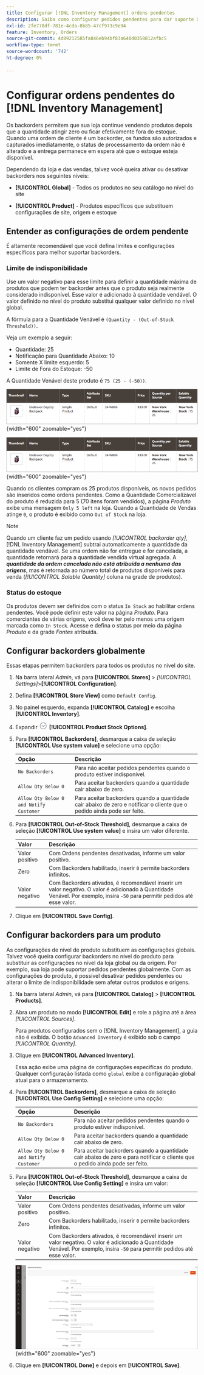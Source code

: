 ```yaml
---
title: Configurar [!DNL Inventory Management] ordens pendentes
description: Saiba como configurar pedidos pendentes para dar suporte à venda de produtos indisponíveis.
exl-id: 2fe778df-781e-4cda-8b85-47cf973c9e94
feature: Inventory, Orders
source-git-commit: 4d89212585fa846eb94bf83a640d0358812afbc5
workflow-type: tm+mt
source-wordcount: '742'
ht-degree: 0%

---
```


# Configurar ordens pendentes do [!DNL Inventory Management]

Os backorders permitem que sua loja continue vendendo produtos depois que a quantidade atingir zero ou ficar efetivamente fora do estoque. Quando uma ordem de cliente é um backorder, os fundos são autorizados e capturados imediatamente, o status de processamento da ordem não é alterado e a entrega permanece em espera até que o estoque esteja disponível.

Dependendo da loja e das vendas, talvez você queira ativar ou desativar backorders nos seguintes níveis:

- **[!UICONTROL Global]** - Todos os produtos no seu catálogo no nível do site

- **[!UICONTROL Product]** - Produtos específicos que substituem configurações de site, origem e estoque

## Entender as configurações de ordem pendente

É altamente recomendável que você defina limites e configurações específicos para melhor suportar backorders.

### Limite de indisponibilidade

Use um valor negativo para esse limite para definir a quantidade máxima de produtos que podem ter backorder antes que o produto seja realmente considerado indisponível. Esse valor é adicionado à quantidade vendável. O valor definido no nível do produto substitui qualquer valor definido no nível global.

A fórmula para a Quantidade Venável é `(Quantity - (Out-of-Stock Threshold))`.

Veja um exemplo a seguir:

- Quantidade: 25
- Notificação para Quantidade Abaixo: 10
- Somente X limite esquerdo: 5
- Limite de Fora do Estoque: -50

A Quantidade Venável deste produto é `75 (25 - (-50))`.

![Exemplo de Quantidade Venável antes de ordens pendentes habilitadas](assets/inventory-backorders-before.png){width="600" zoomable="yes"}

![Exemplo de Quantidade Venável após ordens pendentes habilitadas](assets/inventory-backorders-after.png){width="600" zoomable="yes"}

Quando os clientes compram os 25 produtos disponíveis, os novos pedidos são inseridos como ordens pendentes. Como a Quantidade Comercializável do produto é reduzida para 5 (70 itens foram vendidos), a página _Produto_ exibe uma mensagem `Only 5 left` na loja. Quando a Quantidade de Vendas atinge `0`, o produto é exibido como `Out of Stock` na loja.

>[!NOTE]
>
>Quando um cliente faz um pedido usando _[!UICONTROL backorder qty]_, [!DNL Inventory Management] subtrai automaticamente a quantidade da quantidade vendável. Se uma ordem não for entregue e for cancelada, a quantidade retornará para a quantidade vendida virtual agregada. A **_quantidade da ordem cancelada não está atribuída a nenhuma das origens_**, mas é retornada ao número total de produtos disponíveis para venda (_[!UICONTROL Salable Quantity]_ coluna na grade de produtos).

<!--### Notify for Quantity Below JIRA MDVA-8099 MDVA-33783

The _Notify for Quantity Below_ configuration option is configurable at the global, source, and product levels. When it is enabled, the system sends an email notification when the product quantity reaches a level at or below the configured value. For this example, a notification is triggered when the product has a quantity of 10 or less. When backorders are enabled, _Notify for Quantity Below_ is determined by the Salable Quantity (`Salable Quantity = Quantity - (Out-of-Stock Threshold)`). -->

### Status do estoque

Os produtos devem ser definidos com o status `In Stock` ao habilitar ordens pendentes. Você pode definir este valor na página _Produto_. Para comerciantes de várias origens, você deve ter pelo menos uma origem marcada como `In Stock`. Acesse e defina o status por meio da página _Produto_ e da grade _Fontes_ atribuída.

## Configurar backorders globalmente

Essas etapas permitem backorders para todos os produtos no nível do site.

1. Na barra lateral _Admin_, vá para **[!UICONTROL Stores]** > _[!UICONTROL Settings]_>**[!UICONTROL Configuration]**.

1. Defina **[!UICONTROL Store View]** como `Default Config`.

1. No painel esquerdo, expanda **[!UICONTROL Catalog]** e escolha **[!UICONTROL Inventory]**.

1. Expandir ![Seletor de expansão](../assets/icon-display-expand.png) **[!UICONTROL Product Stock Options]**.

1. Para **[!UICONTROL Backorders]**, desmarque a caixa de seleção **[!UICONTROL Use system value]** e selecione uma opção:

   | Opção | Descrição |
   | -- | -- |
   | `No Backorders` | Para não aceitar pedidos pendentes quando o produto estiver indisponível. |
   | `Allow Qty Below 0` | Para aceitar backorders quando a quantidade cair abaixo de zero. |
   | `Allow Qty Below 0 and Notify Customer` | Para aceitar backorders quando a quantidade cair abaixo de zero e notificar o cliente que o pedido ainda pode ser feito. |

1. Para **[!UICONTROL Out-of-Stock Threshold]**, desmarque a caixa de seleção **[!UICONTROL Use system value]** e insira um valor diferente.

   | Valor | Descrição |
   | -- | -- |
   | Valor positivo | Com Ordens pendentes desativadas, informe um valor positivo. |
   | Zero | Com Backorders habilitado, inserir `0` permite backorders infinitos. |
   | Valor negativo | Com Backorders ativados, é recomendável inserir um valor negativo. O valor é adicionado à Quantidade Venável. Por exemplo, insira `-50` para permitir pedidos até esse valor. |

1. Clique em **[!UICONTROL Save Config]**.

## Configurar backorders para um produto

As configurações de nível de produto substituem as configurações globais. Talvez você queira configurar backorders no nível do produto para substituir as configurações no nível da loja global ou da origem. Por exemplo, sua loja pode suportar pedidos pendentes globalmente. Com as configurações do produto, é possível desativar pedidos pendentes ou alterar o limite de indisponibilidade sem afetar outros produtos e origens.

1. Na barra lateral _Admin_, vá para **[!UICONTROL Catalog]** > **[!UICONTROL Products]**.

1. Abra um produto no modo **[!UICONTROL Edit]** e role a página até a área _[!UICONTROL Sources]_.

   Para produtos configurados sem o [!DNL Inventory Management], a guia não é exibida. O botão `Advanced Inventory` é exibido sob o campo _[!UICONTROL Quantity]_.

1. Clique em **[!UICONTROL Advanced Inventory]**.

   Essa ação exibe uma página de configurações específicas do produto. Qualquer configuração listada como `global` exibe a configuração global atual para o armazenamento.

1. Para **[!UICONTROL Backorders]**, desmarque a caixa de seleção **[!UICONTROL Use Config Setting]** e selecione uma opção:

   | Opção | Descrição |
   | -- | -- |
   | `No Backorders` | Para não aceitar pedidos pendentes quando o produto estiver indisponível. |
   | `Allow Qty Below 0` | Para aceitar backorders quando a quantidade cair abaixo de zero. |
   | `Allow Qty Below 0 and Notify Customer` | Para aceitar backorders quando a quantidade cair abaixo de zero e para notificar o cliente que o pedido ainda pode ser feito. |

1. Para **[!UICONTROL Out-of-Stock Threshold]**, desmarque a caixa de seleção **[!UICONTROL Use Config Setting]** e insira um valor:

   | Valor | Descrição |
   | -- | -- |
   | Valor positivo | Com Ordens pendentes desativadas, informe um valor positivo. |
   | Zero | Com Backorders habilitado, inserir `0` permite backorders infinitos. |
   | Valor negativo | Com Backorders ativados, é recomendável inserir um valor negativo. O valor é adicionado à Quantidade Venável. Por exemplo, insira `-50` para permitir pedidos até esse valor. |

   ![Inventário Avançado configurado para Backorders](assets/inventory-backorders-product-settings.png){width="600" zoomable="yes"}

1. Clique em **[!UICONTROL Done]** e depois em **[!UICONTROL Save]**.
